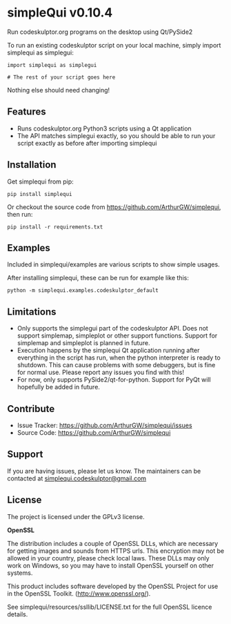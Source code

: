 simpleQui v0.10.4
=================

Run codeskulptor.org programs on the desktop using Qt/PySide2

To run an existing codeskulptor script on your local machine, simply import simplequi as simplegui:

    import simplequi as simplegui
    
    # The rest of your script goes here
    
Nothing else should need changing!

Features
--------

- Runs codeskulptor.org Python3 scripts using a Qt application
- The API matches simplegui exactly, so you should be able to run your script exactly as before after importing simplequi

Installation
------------

Get simplequi from pip:

    pip install simplequi
    
Or checkout the source code from https://github.com/ArthurGW/simplequi, then run:

    pip install -r requirements.txt
    
Examples
--------

Included in simplequi/examples are various scripts to show simple usages.

After installing simplequi, these can be run for example like this:

    python -m simplequi.examples.codeskulptor_default
    
Limitations
-----------

- Only supports the simplegui part of the codeskulptor API.  Does not support simplemap, simpleplot or other support 
functions.  Support for simplemap and simpleplot is planned in future.
- Execution happens by the simplequi Qt application running after everything in the script has run, when the python
interpreter is ready to shutdown.  This can cause problems with some debuggers, but is fine for normal use.  Please
report any issues you find with this!
- For now, only supports PySide2/qt-for-python.  Support for PyQt will hopefully be added in future.

Contribute
----------

- Issue Tracker: https://github.com/ArthurGW/simplequi/issues
- Source Code: https://github.com/ArthurGW/simplequi

Support
-------

If you are having issues, please let us know.
The maintainers can be contacted at simplequi.codeskulptor@gmail.com

License
-------

The project is licensed under the GPLv3 license.

**OpenSSL**

The distribution includes a couple of OpenSSL DLLs, which are necessary for getting images and sounds from HTTPS urls.  This
encryption may not be allowed in your country, please check local laws.  These DLLs may only work on Windows, so you
may have to install OpenSSL yourself on other systems.

This product includes software developed by the OpenSSL Project for use in the OpenSSL Toolkit. (http://www.openssl.org/).

See simplequi/resources/ssllib/LICENSE.txt for the full OpenSSL licence details.